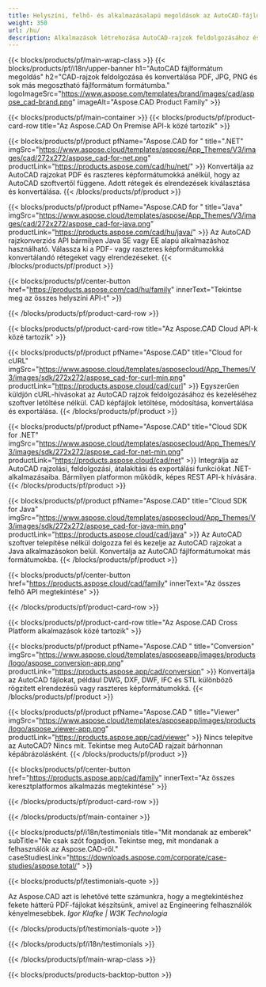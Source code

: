 ```yaml
---
title: Helyszíni, felhő- és alkalmazásalapú megoldások az AutoCAD-fájlok feldolgozására 
weight: 350
url: /hu/
description: Alkalmazások létrehozása AutoCAD-rajzok feldolgozásához és konvertálásához On Premise API-kon vagy felhőalapú SDK-kon keresztül. Használjon többplatformos alkalmazásokat az AutoCAD-fájlok megjelenítéséhez vagy konvertálásához.
---
```


{{< blocks/products/pf/main-wrap-class >}}
{{< blocks/products/pf/i18n/upper-banner h1="AutoCAD fájlformátum megoldás" h2="CAD-rajzok feldolgozása és konvertálása PDF, JPG, PNG és sok más megosztható fájlformátum formátumba." logoImageSrc="https://www.aspose.com/templates/brand/images/cad/aspose_cad-brand.png" imageAlt="Aspose.CAD Product Family" >}}

{{< blocks/products/pf/main-container >}}
{{< blocks/products/pf/product-card-row title="Az Aspose.CAD On Premise API-k közé tartozik" >}}

{{< blocks/products/pf/product pfName="Aspose.CAD for " title=".NET" imgSrc="https://www.aspose.cloud/templates/aspose/App_Themes/V3/images/cad/272x272/aspose_cad-for-net.png" productLink="https://products.aspose.com/cad/hu/net/" >}}
Konvertálja az AutoCAD rajzokat PDF és raszteres képformátumokká anélkül, hogy az AutoCAD szoftvertől függene. Adott rétegek és elrendezések kiválasztása és konvertálása.
{{< /blocks/products/pf/product >}}

{{< blocks/products/pf/product pfName="Aspose.CAD for " title="Java" imgSrc="https://www.aspose.cloud/templates/aspose/App_Themes/V3/images/cad/272x272/aspose_cad-for-java.png" productLink="https://products.aspose.com/cad/hu/java/" >}}
Az AutoCAD rajzkonverziós API bármilyen Java SE vagy EE alapú alkalmazáshoz használható. Válassza ki a PDF- vagy raszteres képformátumokká konvertálandó rétegeket vagy elrendezéseket.
{{< /blocks/products/pf/product >}}

{{< blocks/products/pf/center-button href="https://products.aspose.com/cad/hu/family" innerText="Tekintse meg az összes helyszíni API-t" >}}

{{< /blocks/products/pf/product-card-row >}}

{{< blocks/products/pf/product-card-row title="Az Aspose.CAD Cloud API-k közé tartozik" >}}

{{< blocks/products/pf/product pfName="Aspose.CAD" title="Cloud for cURL" imgSrc="https://www.aspose.cloud/templates/asposecloud/App_Themes/V3/images/sdk/272x272/aspose_cad-for-curl-min.png" productLink="https://products.aspose.cloud/cad/curl" >}}
Egyszerűen küldjön cURL-hívásokat az AutoCAD rajzok feldolgozásához és kezeléséhez szoftver letöltése nélkül. CAD képfájlok letöltése, módosítása, konvertálása és exportálása.
{{< /blocks/products/pf/product >}}

{{< blocks/products/pf/product pfName="Aspose.CAD" title="Cloud SDK for .NET" imgSrc="https://www.aspose.cloud/templates/asposecloud/App_Themes/V3/images/sdk/272x272/aspose_cad-for-net-min.png" productLink="https://products.aspose.cloud/cad/net" >}}
Integrálja az AutoCAD rajzolási, feldolgozási, átalakítási és exportálási funkciókat .NET-alkalmazásaiba. Bármilyen platformon működik, képes REST API-k hívására.
{{< /blocks/products/pf/product >}}

{{< blocks/products/pf/product pfName="Aspose.CAD" title="Cloud SDK for Java" imgSrc="https://www.aspose.cloud/templates/asposecloud/App_Themes/V3/images/sdk/272x272/aspose_cad-for-java-min.png" productLink="https://products.aspose.cloud/cad/java" >}}
Az AutoCAD szoftver telepítése nélkül dolgozza fel és kezelje az AutoCAD rajzokat a Java alkalmazásokon belül. Konvertálja az AutoCAD fájlformátumokat más formátumokba.
{{< /blocks/products/pf/product >}}

{{< blocks/products/pf/center-button href="https://products.aspose.cloud/cad/family" innerText="Az összes felhő API megtekintése" >}}

{{< /blocks/products/pf/product-card-row >}}

{{< blocks/products/pf/product-card-row title="Az Aspose.CAD Cross Platform alkalmazások közé tartozik" >}}

{{< blocks/products/pf/product pfName="Aspose.CAD " title="Conversion" imgSrc="https://www.aspose.cloud/templates/asposeapp/images/products/logo/aspose_conversion-app.png" productLink="https://products.aspose.app/cad/conversion" >}}
Konvertálja az AutoCAD fájlokat, például DWG, DXF, DWF, IFC és STL különböző rögzített elrendezésű vagy raszteres képformátumokká.
{{< /blocks/products/pf/product >}}

{{< blocks/products/pf/product pfName="Aspose.CAD " title="Viewer" imgSrc="https://www.aspose.cloud/templates/asposeapp/images/products/logo/aspose_viewer-app.png" productLink="https://products.aspose.app/cad/viewer" >}}
Nincs telepítve az AutoCAD? Nincs mit. Tekintse meg AutoCAD rajzait bárhonnan képábrázolásként. 
{{< /blocks/products/pf/product >}}

{{< blocks/products/pf/center-button href="https://products.aspose.app/cad/family" innerText="Az összes keresztplatformos alkalmazás megtekintése" >}}

{{< /blocks/products/pf/product-card-row >}}

{{< /blocks/products/pf/main-container >}}

{{< blocks/products/pf/i18n/testimonials title="Mit mondanak az emberek" subTitle="Ne csak szót fogadjon. Tekintse meg, mit mondanak a felhasználók az Aspose.CAD-ről." caseStudiesLink="https://downloads.aspose.com/corporate/case-studies/aspose.total/" >}}

{{< blocks/products/pf/testimonials-quote >}}
<p class="first">
 Az Aspose.CAD azt is lehetővé tette számunkra, hogy a megtekintéshez fekete hátterű PDF-fájlokat készítsünk, amivel az Engineering felhasználók kényelmesebbek.
 <em>
  Igor Klafke | W3K Technologia
 </em>
</p>

{{< /blocks/products/pf/testimonials-quote >}}

{{< /blocks/products/pf/i18n/testimonials >}}

{{< /blocks/products/pf/main-wrap-class >}}

{{< blocks/products/products-backtop-button >}}
